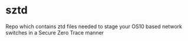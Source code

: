 # sztd
Repo which contains ztd files needed to stage your OS10 based network switches in a Secure Zero Trace manner
